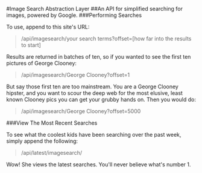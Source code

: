 
#Image Search Abstraction Layer
##An API for simplified searching for images, powered by Google.
###Performing Searches

To use, append to this site's URL:

>/api/imagesearch/your search terms?offset=[how far into the results to start]

Results are returned in batches of ten, so if you wanted to see the first ten pictures of George Clooney:

>/api/imagesearch/George Clooney?offset=1

But say those first ten are too mainstream. You are a George Clooney hipster, and you want to scour the deep web for the most elusive, least known Clooney pics you can get your grubby hands on. Then you would do:

>/api/imagesearch/George Clooney?offset=5000

###View The Most Recent Searches

To see what the coolest kids have been searching over the past week, simply append the following:

>/api/latest/imagesearch/

Wow! She views the latest searches. You'll never believe what's number 1.

